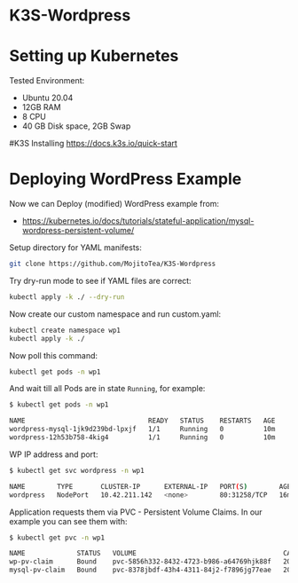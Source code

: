 # K3S-Wordpress
# Setting up Kubernetes

Tested Environment:
- Ubuntu 20.04
- 12GB RAM
- 8 CPU
- 40 GB Disk space, 2GB Swap

#K3S Installing
https://docs.k3s.io/quick-start

# Deploying WordPress Example

Now we can Deploy (modified) WordPress example from:
- https://kubernetes.io/docs/tutorials/stateful-application/mysql-wordpress-persistent-volume/

Setup directory for YAML manifests:
```bash
git clone https://github.com/MojitoTea/K3S-Wordpress
```

Try dry-run mode to see if YAML files are correct:
```bash
kubectl apply -k ./ --dry-run
```

Now create our custom namespace and run custom.yaml:
```bash
kubectl create namespace wp1
kubectl apply -k ./
```

Now poll this command:
```bash
kubectl get pods -n wp1
```
And wait till all Pods are in state `Running`, for example:
```bash
$ kubectl get pods -n wp1

NAME                               READY   STATUS    RESTARTS   AGE
wordpress-mysql-1jk9d239bd-lpxjf   1/1     Running   0          10m
wordpress-12h53b758-4kig4          1/1     Running   0          10m
```

 WP IP address and port:
```bash
$ kubectl get svc wordpress -n wp1

NAME        TYPE       CLUSTER-IP      EXTERNAL-IP   PORT(S)        AGE
wordpress   NodePort   10.42.211.142   <none>        80:31258/TCP   16m
```

Application requests them via PVC - Persistent Volume Claims. In our example
you can see them with:
```bash
$ kubectl get pvc -n wp1

NAME             STATUS   VOLUME                                     CAPACITY   ACCESS MODES   STORAGECLASS   AGE
wp-pv-claim      Bound    pvc-5856h332-8432-4723-b986-a64769hjk88f   20Gi       RWO            local-path     37m
mysql-pv-claim   Bound    pvc-8378jbdf-43h4-4311-84j2-f7896jg77eae   20Gi       RWO            local-path     37m
```
